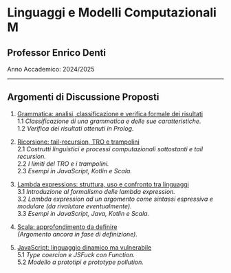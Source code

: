 # Linguaggi e Modelli Computazionali M

## Professor Enrico Denti

Anno Accademico: 2024/2025

---

## Argomenti di Discussione Proposti

1. [Grammatica: analisi, classificazione e verifica formale dei risultati](./grammar-prolog/)  
    1.1 *Classificazione di una grammatica e delle sue caratteristiche.*  
    1.2 *Verifica dei risultati ottenuti in Prolog.*

1. [Ricorsione: tail-recursion, TRO e trampolini](./recursion/)  
    2.1 *Costrutti linguistici e processi computazionali sottostanti e tail recursion.*  
    2.2 *I limiti del TRO e i trampolini.*  
    2.3 *Esempi in JavaScript, Kotlin e Scala.*

1. [Lambda expressions: struttura, uso e confronto tra linguaggi](./lambda-expressions/)  
    3.1 *Introduzione al formalismo delle lambda expression.*  
    3.2 *Lambda expression ad un argomento come sintassi espressiva e modulare (da rivalutare eventualmente).*  
    3.3 *Esempi in JavaScript, Java, Kotlin e Scala.*

1. [Scala: approfondimento da definire](./scala/)  
    *(Argomento ancora in fase di definizione).*

1. [JavaScript: linguaggio dinamico ma vulnerabile](./javascript/)  
    5.1 *Type coercion e JSFuck con Function.*  
    5.2 *Modello a prototipi e prototype pollution.*
